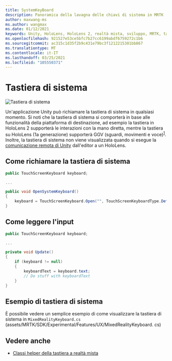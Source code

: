 ```yaml
---
title: SystemKeyBoard
description: Panoramica della lavagna delle chiavi di sistema in MRTK
author: maxwang-ms
ms.author: wangmax
ms.date: 01/12/2021
keywords: Unity, HoloLens, HoloLens 2, realtà mista, sviluppo, MRTK, tastiera di sistema,
ms.openlocfilehash: 921527e53ce5bfc7b27cc6199abdf6759272c1b6
ms.sourcegitcommit: ac315c1d35f2b9c431e79bc3f1212215301bb867
ms.translationtype: MT
ms.contentlocale: it-IT
ms.lasthandoff: 03/25/2021
ms.locfileid: "105550371"
---
```

# <a name="system-keyboard"></a>Tastiera di sistema

![Tastiera di sistema](../images/system-keyboard/MRTK_SystemKeyboard_Main.png)

Un'applicazione Unity può richiamare la tastiera di sistema in qualsiasi momento. Si noti che la tastiera di sistema si comporterà in base alle funzionalità della piattaforma di destinazione, ad esempio la tastiera in HoloLens 2 supporterà le interazioni con la mano diretta, mentre la tastiera su HoloLens (1a generazione) supporterà GGV (sguardi, movimenti e voce)<sup>[1](/windows/mixed-reality/gaze)</sup>. Inoltre, la tastiera di sistema non viene visualizzata quando si esegue la [comunicazione remota di Unity](../tools/holographic-remoting.md) dall'editor a un HoloLens.

## <a name="how-to-invoke-the-system-keyboard"></a>Come richiamare la tastiera di sistema

```c#
public TouchScreenKeyboard keyboard;

...

public void OpenSystemKeyboard()
{
    keyboard = TouchScreenKeyboard.Open("", TouchScreenKeyboardType.Default, false, false, false, false);
}
```

## <a name="how-to-read-the-input"></a>Come leggere l'input

```c#
public TouchScreenKeyboard keyboard;

...

private void Update()
{
    if (keyboard != null)
    {
        keyboardText = keyboard.text;
        // Do stuff with keyboardText
    }
}
```

## <a name="system-keyboard-example"></a>Esempio di tastiera di sistema

È possibile vedere un semplice esempio di come visualizzare la tastiera di sistema in `MixedRealityKeyboard.cs` (assets/MRTK/SDK/Experimental/Features/UX/MixedRealityKeyboard. cs)

## <a name="see-also"></a>Vedere anche

- [Classi helper della tastiera a realtà mista](../experimental/mixed-reality-keyboard.md)